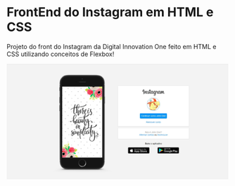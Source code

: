 # FrontEnd do Instagram em HTML e CSS
Projeto do front do Instagram da Digital Innovation One feito em HTML e CSS utilizando conceitos de Flexbox!



![screen](screen.jpg)